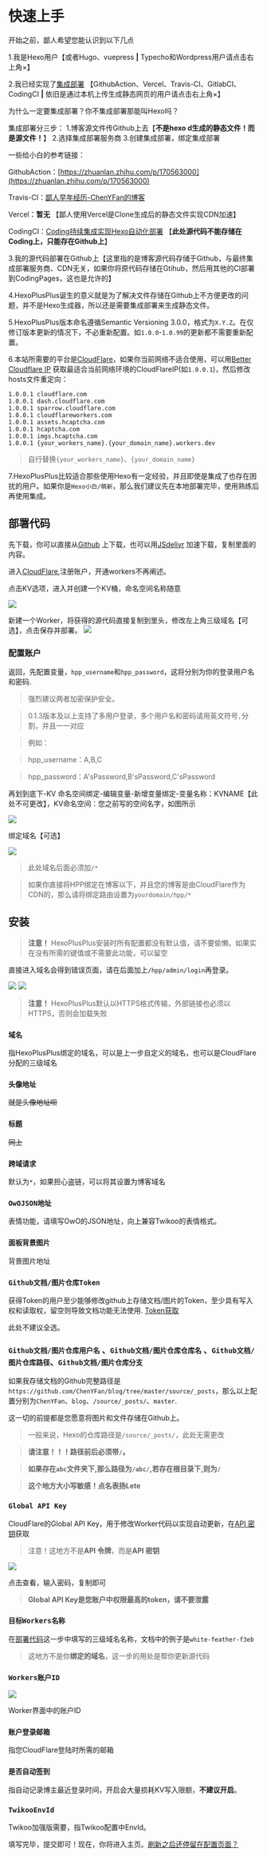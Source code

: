 # 快速上手

开始之前，鄙人希望您能认识到以下几点

1.我是Hexo用户【或者Hugo、vuepress **|** Typecho和Wordpress用户请点击右上角&times;】

2.我已经实现了[集成部署](https://hexo.io/zh-cn/docs/github-pages) 【GithubAction、Vercel、Travis-CI、GitlabCI、CodingCI **|** 依旧是通过本机上传生成静态网页的用户请点击右上角&times;】

为什么一定要集成部署？你不集成部署那能叫Hexo吗？

集成部署分三步：
1.博客源文件传Github上去【**不是hexo d生成的静态文件！而是源文件！**】
2.选择集成部署服务商
3.创建集成部署，绑定集成部署

一些给小白的参考链接：

GithubAction：[https://zhuanlan.zhihu.com/p/170563000](https://zhuanlan.zhihu.com/p/170563000)

Travis-CI：[鄙人早年经历-ChenYFan的博客](https://blog.cyfan.top/p/e626cb30.html)

Vercel：**暂无** 【鄙人使用Vercel是Clone生成后的静态文件实现CDN加速】

CodingCI：[Coding持续集成实现Hexo自动化部署](https://colsrch.cn/posts/df35c5b1/) 【**此处源代码不能存储在Coding上，只能存在Github上**】

3.我的源代码部署在Github上【这里指的是博客源代码存储于Github，与最终集成部署服务商、CDN无关，如果你将原代码存储在Gtihub，然后用其他的CI部署到CodingPages，这也是允许的】

4.HexoPlusPlus诞生的意义就是为了解决文件存储在Github上不方便更改的问题，并不是Hexo生成器，所以还是需要集成部署来生成静态文件。

5.HexoPlusPlus版本命名遵循Semantic Versioning 3.0.0，格式为`X.Y.Z`。在仅修订版本更新的情况下，不必重新配置。如`1.0.0`-`1.0.99`的更新都不需要重新配置。

6.本站所需要的平台是[CloudFlare](https://cloudflare.com/)，如果你当前网络不适合使用，可以用[Better Cloudflare IP](https://github.com/badafans/better-cloudflare-ip) 获取最适合当前网络环境的CloudFlareIP(如`1.0.0.1`)，然后修改hosts文件重定向：

```
1.0.0.1 cloudflare.com
1.0.0.1 dash.cloudflare.com
1.0.0.1 sparrow.cloudflare.com
1.0.0.1 cloudflareworkers.com
1.0.0.1 assets.hcaptcha.com
1.0.0.1 hcaptcha.com
1.0.0.1 imgs.hcaptcha.com
1.0.0.1 {your_workers_name}.{your_domain_name}.workers.dev
```

> 自行替换`{your_workers_name}`、`{your_domain_name}`

7.HexoPlusPlus比较适合那些使用Hexo有一定经验，并且即使是集成了也存在困扰的用户。如果你是`Hexo小白/萌新`，那么我们建议先在本地部署完毕，使用熟练后再使用集成。

## 部署代码

 先下载，你可以直接从[Github](https://raw.githubusercontent.com/HexoPlusPlus/HexoPlusPlus/main/dist/index.js) 上下载，也可以用[JSdelivr](https://cdn.jsdelivr.net/gh/HexoPlusPlus/HexoPlusPlus@main/dist/index.js) 加速下载，复制里面的内容。 

 进入[CloudFlare](https://cloudflare.com),注册账户，开通workers不再阐述。 

 点击KV选项，进入并创建一个KV桶，命名空间名称随意 

![](https://cdn.jsdelivr.net/gh/HexoPlusPlus/CDN@master/doc_img/2.png) 

 新建一个Worker，将获得的源代码直接复制到里头，修改左上角三级域名【可选】，点击保存并部署。 
![](https://cdn.jsdelivr.net/gh/HexoPlusPlus/CDN@master/doc_img/1.png) 

### 配置账户

返回，先配置变量，`hpp_username`和`hpp_password`，这将分别为你的登录用户名和密码. 

> 强烈建议两者加密保护安全。

> 0.1.3版本及以上支持了多用户登录，多个用户名和密码请用英文符号`,`分割，并且一一对应

> 例如：

> hpp_username：A,B,C

> hpp_password：A'sPassword,B'sPassword,C'sPassword

再划到底下-KV 命名空间绑定-编辑变量-新增变量绑定-变量名称：KVNAME【此处不可更改】，KV命名空间：您之前写的空间名字，如图所示

![](https://cdn.jsdelivr.net/gh/HexoPlusPlus/CDN@master/doc_img/5.png) 

绑定域名【可选】

![](https://cdn.jsdelivr.net/gh/HexoPlusPlus/CDN@master/doc_img/11.png)

> 此处域名后面必须加`/*`

> 如果你直接将HPP绑定在博客以下，并且您的博客是由CloudFlare作为CDN的，那么请将绑定路由设置为`yourdomain/hpp/*`

## 安装

> **注意！** HexoPlusPlus安装时所有配置都没有默认值，请不要偷懒。如果实在没有所需的键值或不需要此功能，可以留空

直接进入域名会得到错误页面，请在后面加上`/hpp/admin/login`再登录。

![](https://cdn.jsdelivr.net/gh/HexoPlusPlus/CDN@master/doc_img/3.png)
![](https://cdn.jsdelivr.net/gh/HexoPlusPlus/CDN@master/doc_img/4.png)

> **注意！** HexoPlusPlus默认以HTTPS格式传输，外部链接也必须以HTTPS，否则会加载失败

### `域名` 
指HexoPlusPlus绑定的域名，可以是上一步自定义的域名，也可以是CloudFlare分配的三级域名

### `头像地址` 
~~就是头像地址呗~~

### `标题` 
~~同上~~

### `跨域请求` 
默认为`*`，如果担心盗链，可以将其设置为博客域名

### `OwOJSON地址`

表情功能，请填写OwO的JSON地址，向上兼容Twikoo的表情格式。

### `面板背景图片`

背景图片地址

### `Github文档/图片仓库Token`

获得Token的用户至少能够修改github上存储文档/图片的Token，至少具有写入权和读取权，留空则导致文档功能无法使用.
[Token获取](https://github.com/settings/tokens/new)

此处不建议全选。

### `Github文档/图片仓库用户名` 、`Github文档/图片仓库仓库名` 、`Github文档/图片仓库路径`、`Github文档/图片仓库分支`  

如果我存储文档的Github完整路径是`https://github.com/ChenYFan/blog/tree/master/source/_posts`，那么以上配置分别为`ChenYFan`、`blog`、`/source/_posts/`、`master`.

这一切的前提都是您愿意将图片和文件存储在Github上。

> 一般来说，Hexo的仓库路径是`/source/_posts/`，此处无需更改

> **请注意！！！路径前后必须带`/`。**

> **如果存在`abc`文件夹下,那么路径为`/abc/`,若存在根目录下,则为`/`**

> **这个地方大小写敏感！点名表扬Lete**

### `Global API Key`

CloudFlare的Global API Key，用于修改Worker代码以实现自动更新，在[API 密钥](https://dash.cloudflare.com/profile/api-tokens)获取

> 注意！这地方不是**API 令牌**，而是**API 密钥**

![](https://cdn.jsdelivr.net/gh/HexoPlusPlus/CDN@master/doc_img/16.png)

点击查看，输入密码，复制即可

> **Global API Key是您账户中权限最高的token，请不要泄露**

### `目标Workers名称`

在[部署代码](#部署代码)这一步中填写的三级域名名称，文档中的例子是`white-feather-f3eb`

> 这地方不是你**绑定的域名**，这一步的用处是帮你更新源代码

### `Workers账户ID`

![](https://cdn.jsdelivr.net/gh/HexoPlusPlus/CDN@master/doc_img/17.png)

Worker界面中的账户ID

### `账户登录邮箱`

指您CloudFlare登陆时所需的邮箱

### `是否自动签到` 

指自动记录博主最近登录时间，开启会大量损耗KV写入限额，**不建议开启**。

### `TwikooEnvId`

Twikoo加强版需要，指Twikoo配置中EnvId。


填写完毕，提交即可！现在，你将进入主页。[刷新之后还停留在配置页面？](/faq/#a2)
